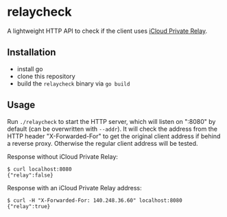 # relaycheck

A lightweight HTTP API to check if the client uses
[iCloud Private Relay](https://support.apple.com/en-us/102602).

## Installation

- install go
- clone this repository
- build the `relaycheck` binary via `go build`

## Usage

Run `./relaycheck` to start the HTTP server, which will listen on ":8080" by
default (can be overwritten with `--addr`).
It will check the address from the HTTP header "X-Forwarded-For" to get the
original client address if behind a reverse proxy.
Otherwise the regular client address will be tested.

Response without iCloud Private Relay:

    $ curl localhost:8080
    {"relay":false}

Response with an iCloud Private Relay address:

    $ curl -H "X-Forwarded-For: 140.248.36.60" localhost:8080
    {"relay":true}
